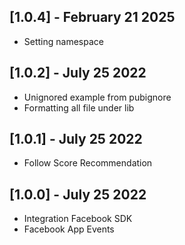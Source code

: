 ## [1.0.4] - February 21 2025
* Setting namespace

## [1.0.2] - July 25 2022
* Unignored example from pubignore
* Formatting all file under lib

## [1.0.1] - July 25 2022
* Follow Score Recommendation

## [1.0.0] - July 25 2022
* Integration Facebook SDK
* Facebook App Events